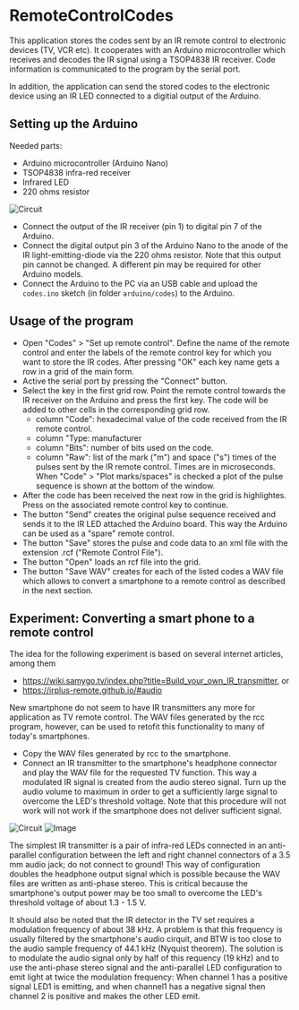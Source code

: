 # RemoteControlCodes
This application stores the codes sent by an IR remote control to electronic devices (TV, VCR etc). It cooperates with an Arduino microcontroller which receives and decodes the IR signal using a TSOP4838 IR receiver. Code information is communicated to the program by the serial port.

In addition, the application can send the stored codes to the electronic device using an IR LED connected to a digitial output of the Arduino.

## Setting up the Arduino ##
Needed parts:
* Arduino microcontroller (Arduino Nano)
* TSOP4838 infra-red receiver
* Infrared LED
* 220 ohms resistor

![Circuit
](https://github.com/wp-xyz/RemoteControlCodes/blob/master/arduino/arduino%20circuit/circuit.png)

* Connect the output of the IR receiver (pin 1) to digital pin 7 of the Arduino.
* Connect the digital output pin 3 of the Arduino Nano to the anode of the IR light-emitting-diode via the 220 ohms resistor. Note that this output pin cannot be changed. A different pin may be required for other Arduino models.
* Connect the Arduino to the PC via an USB cable and upload the `codes.ino` sketch (in folder `arduino/codes`) to the Arduino.

## Usage of the program
* Open "Codes" > "Set up remote control". Define the name of the remote control and enter the labels of the remote control key
for which you want to store the IR codes. After pressing "OK" each key name gets a row in a grid of the main form.
* Active the serial port by pressing the "Connect" button.
* Select the key in the first grid row. Point the remote control towards the IR receiver on the Arduino and press the first key. The code will be added to other cells in the corresponding grid row.
  * column "Code": hexadecimal value of the code received from the IR remote control.
  * column "Type: manufacturer
  * column "Bits": number of bits used on the code. 
  * column "Raw": list of the mark ("m") and space ("s") times of the pulses sent by the IR remote control. Times are in microseconds. When "Code" > "Plot marks/spaces" is checked a plot of the pulse sequence is shown at the bottom of the window.
* After the code has been received the next row in the grid is highlightes. Press on the associated remote control key to continue.
* The button "Send" creates the original pulse sequence received and sends it to the IR LED attached the Arduino board. This way the Arduino can be used as a "spare" remote control.
* The button "Save" stores the pulse and code data to an xml file with the extension .rcf ("Remote Control File").
* The button "Open" loads an rcf file into the grid.
* The button "Save WAV" creates for each of the listed codes a WAV file which allows to convert a smartphone to a remote control as described in the next section.

## Experiment: Converting a smart phone to a remote control
The idea for the following experiment is based on several internet articles, among them
* https://wiki.samygo.tv/index.php?title=Build_your_own_IR_transmitter, or 
* https://irplus-remote.github.io/#audio

New smartphone do not seem to have IR transmitters any more for application as TV remote control. The WAV files generated by the rcc program, however, can be used to retofit this functionality to many of today's smartphones.

* Copy the WAV files generated by rcc to the smartphone.
* Connect an IR transmitter to the smartphone's headphone connector and play the WAV file for the requested TV function. This way a modulated IR signal is created from the audio stereo signal. Turn up the audio volume to maximum in order to get a sufficiently large signal to overcome the LED's threshold voltage. Note that this procedure will not work will not work if the smartphone does not deliver sufficient signal.

![Circuit
](https://github.com/wp-xyz/RemoteControlCodes/blob/master/smartphone_remote_control/IR_LED_AudioJack.png)
![Image
](https://github.com/wp-xyz/RemoteControlCodes/blob/master/smartphone_remote_control/IR_Transmitter.jpg)

The simplest IR transmitter is a pair of infra-red LEDs connected in an anti-parallel configuration between the left and right channel connectors of a 3.5 mm audio jack; do not connect to ground! This way of configuration doubles the headphone output signal which is possible because the WAV files are written as anti-phase stereo. This is critical because the smartphone's output power may be too small to overcome the LED's threshold voltage of about 1.3 - 1.5 V. 

It should also be noted that the IR detector in the TV set requires a modulation frequency of about 38 kHz. A problem is that this frequency is usually filtered by the smartphone's audio cirquit, and BTW is too close to the audio sample frequency of 44.1 kHz (Nyquist theorem). The solution is to modulate the audio signal only by half of this requency (19 kHz) and to use the anti-phase stereo signal and the anti-parallel LED configuration to emit light at twice the modulation frequency: When channel 1 has a positive signal LED1 is emitting, and when channel1 has a negative signal then channel 2 is positive and makes the other LED emit.

